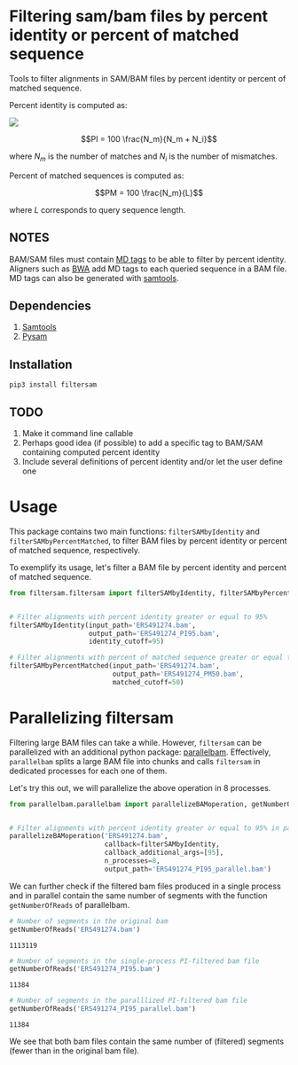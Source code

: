 # Filtering sam/bam files by percent identity or percent of matched sequence

Tools to filter alignments in SAM/BAM files by percent identity or percent of matched sequence. 

Percent identity is computed as:

<img src="https://render.githubusercontent.com/render/math?math=PI = 100 \frac{N_m}{N_m + N_i}">

$$PI = 100 \frac{N_m}{N_m + N_i}$$

where $N_m$ is the number of matches and $N_i$ is the number of mismatches.

Percent of matched sequences is computed as:

$$PM = 100 \frac{N_m}{L}$$

where $L$ corresponds to query sequence length.

## NOTES

BAM/SAM files must contain [MD tags](https://github.com/vsbuffalo/devnotes/wiki/The-MD-Tag-in-BAM-Files) to be able to filter by percent identity. Aligners such as [BWA](https://www.ncbi.nlm.nih.gov/pmc/articles/PMC2705234/) add MD tags to each queried sequence in a BAM file. MD tags can also be generated with [samtools](http://www.htslib.org/doc/samtools-calmd.html).

## Dependencies

1. [Samtools](http://www.htslib.org/)
2. [Pysam](https://pysam.readthedocs.io/en/latest/api.html)

## Installation

```pip3 install filtersam```

## TODO

1. Make it command line callable
2. Perhaps good idea (if possible) to add a specific tag to BAM/SAM containing computed percent identity
3. Include several definitions of percent identity and/or let the user define one

# Usage

This package contains two main functions: ```filterSAMbyIdentity``` and ```filterSAMbyPercentMatched```, to filter BAM files by percent identity or percent of matched sequence, respectively. 

To exemplify its usage, let's filter a BAM file by percent identity and percent of matched sequence.


```python
from filtersam.filtersam import filterSAMbyIdentity, filterSAMbyPercentMatched


# Filter alignments with percent identity greater or equal to 95%
filterSAMbyIdentity(input_path='ERS491274.bam',
                    output_path='ERS491274_PI95.bam',
                    identity_cutoff=95)

# Filter alignments with percent of matched sequence greater or equal to 50%
filterSAMbyPercentMatched(input_path='ERS491274.bam',
                          output_path='ERS491274_PM50.bam',
                          matched_cutoff=50)
```

# Parallelizing filtersam

Filtering large BAM files can take a while. However, ```filtersam``` can be parallelized with an additional python package: [parallelbam](https://pypi.org/project/parallelbam/). Effectively, ```parallelbam``` splits a large BAM file into chunks and calls ```filtersam``` in dedicated processes for each one of them.

Let's try this out, we will parallelize the above operation in 8 processes.


```python
from parallelbam.parallelbam import parallelizeBAMoperation, getNumberOfReads


# Filter alignments with percent identity greater or equal to 95% in parallel
parallelizeBAMoperation('ERS491274.bam',
                        callback=filterSAMbyIdentity,
                        callback_additional_args=[95],
                        n_processes=8,
                        output_path='ERS491274_PI95_parallel.bam')
```

We can further check if the filtered bam files produced in a single process and in parallel contain the same number of segments with the function ```getNumberOfReads``` of parallelbam.


```python
# Number of segments in the original bam
getNumberOfReads('ERS491274.bam')
```




    1113119




```python
# Number of segments in the single-process PI-filtered bam file
getNumberOfReads('ERS491274_PI95.bam')
```




    11384




```python
# Number of segments in the paralllized PI-filtered bam file
getNumberOfReads('ERS491274_PI95_parallel.bam')
```




    11384



We see that both bam files contain the same number of (filtered) segments (fewer than in the original bam file).
